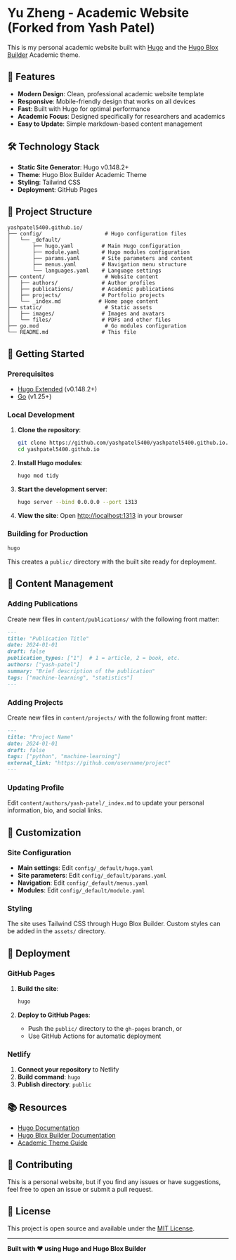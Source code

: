 # Yu Zheng - Academic Website (Forked from Yash Patel)

This is my personal academic website built with [Hugo](https://gohugo.io/) and the [Hugo Blox Builder](https://hugoblox.com/) Academic theme.

## 🚀 Features

- **Modern Design**: Clean, professional academic website template
- **Responsive**: Mobile-friendly design that works on all devices
- **Fast**: Built with Hugo for optimal performance
- **Academic Focus**: Designed specifically for researchers and academics
- **Easy to Update**: Simple markdown-based content management

## 🛠️ Technology Stack

- **Static Site Generator**: Hugo v0.148.2+
- **Theme**: Hugo Blox Builder Academic Theme
- **Styling**: Tailwind CSS
- **Deployment**: GitHub Pages

## 📁 Project Structure

```
yashpatel5400.github.io/
├── config/                    # Hugo configuration files
│   └── _default/
│       ├── hugo.yaml         # Main Hugo configuration
│       ├── module.yaml       # Hugo modules configuration
│       ├── params.yaml       # Site parameters and content
│       ├── menus.yaml        # Navigation menu structure
│       └── languages.yaml    # Language settings
├── content/                   # Website content
│   ├── authors/              # Author profiles
│   ├── publications/         # Academic publications
│   ├── projects/             # Portfolio projects
│   └── _index.md            # Home page content
├── static/                    # Static assets
│   ├── images/               # Images and avatars
│   └── files/                # PDFs and other files
├── go.mod                     # Go modules configuration
└── README.md                 # This file
```

## 🚀 Getting Started

### Prerequisites

- [Hugo Extended](https://gohugo.io/installation/) (v0.148.2+)
- [Go](https://golang.org/doc/install) (v1.25+)

### Local Development

1. **Clone the repository**:
   ```bash
   git clone https://github.com/yashpatel5400/yashpatel5400.github.io.git
   cd yashpatel5400.github.io
   ```

2. **Install Hugo modules**:
   ```bash
   hugo mod tidy
   ```

3. **Start the development server**:
   ```bash
   hugo server --bind 0.0.0.0 --port 1313
   ```

4. **View the site**: Open [http://localhost:1313](http://localhost:1313) in your browser

### Building for Production

```bash
hugo
```

This creates a `public/` directory with the built site ready for deployment.

## 📝 Content Management

### Adding Publications

Create new files in `content/publications/` with the following front matter:

```markdown
---
title: "Publication Title"
date: 2024-01-01
draft: false
publication_types: ["1"]  # 1 = article, 2 = book, etc.
authors: ["yash-patel"]
summary: "Brief description of the publication"
tags: ["machine-learning", "statistics"]
---
```

### Adding Projects

Create new files in `content/projects/` with the following front matter:

```markdown
---
title: "Project Name"
date: 2024-01-01
draft: false
tags: ["python", "machine-learning"]
external_link: "https://github.com/username/project"
---
```

### Updating Profile

Edit `content/authors/yash-patel/_index.md` to update your personal information, bio, and social links.

## 🎨 Customization

### Site Configuration

- **Main settings**: Edit `config/_default/hugo.yaml`
- **Site parameters**: Edit `config/_default/params.yaml`
- **Navigation**: Edit `config/_default/menus.yaml`
- **Modules**: Edit `config/_default/module.yaml`

### Styling

The site uses Tailwind CSS through Hugo Blox Builder. Custom styles can be added in the `assets/` directory.

## 🚀 Deployment

### GitHub Pages

1. **Build the site**:
   ```bash
   hugo
   ```

2. **Deploy to GitHub Pages**:
   - Push the `public/` directory to the `gh-pages` branch, or
   - Use GitHub Actions for automatic deployment

### Netlify

1. **Connect your repository** to Netlify
2. **Build command**: `hugo`
3. **Publish directory**: `public`

## 📚 Resources

- [Hugo Documentation](https://gohugo.io/documentation/)
- [Hugo Blox Builder Documentation](https://docs.hugoblox.com/)
- [Academic Theme Guide](https://docs.hugoblox.com/tutorial/)

## 🤝 Contributing

This is a personal website, but if you find any issues or have suggestions, feel free to open an issue or submit a pull request.

## 📄 License

This project is open source and available under the [MIT License](LICENSE).

---

**Built with ❤️ using Hugo and Hugo Blox Builder**
